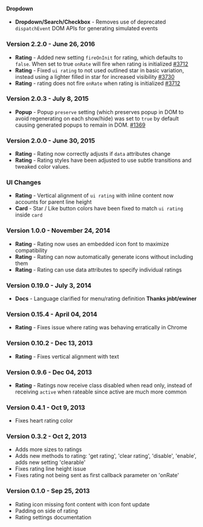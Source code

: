 #### Dropdown

- **Dropdown/Search/Checkbox** - Removes use of deprecated `dispatchEvent` DOM APIs for generating simulated events

### Version 2.2.0 - June 26, 2016

- **Rating** - Added new setting `fireOnInit` for rating, which defaults to `false`. When set to true `onRate` will fire when rating is initialized [#3712](https://github.com/Semantic-Org/Semantic-UI/issues/3712)
- **Rating** - Fixed `ui rating` to not used outlined star in basic variation, instead using a lighter filled in star for increased visibility [#3730](https://github.com/Semantic-Org/Semantic-UI/issues/3730)
- **Rating** - rating does not fire `onRate` when rating is initialized [#3712](https://github.com/Semantic-Org/Semantic-UI/issues/3712)

### Version 2.0.3 - July 8, 2015

- **Popup** - Popup `preserve` setting (which preserves popup in DOM to avoid regenerating on each show/hide) was set to `true` by default causing generated popups to remain in DOM. [#1369](https://github.com/Semantic-Org/Semantic-UI/issues/1369)

### Version 2.0.0 - June 30, 2015

- **Rating** - Rating now correctly adjusts if `data` attributes change
- **Rating** - Rating styles have been adjusted to use subtle transitions and tweaked color values.

### UI Changes

- **Rating** - Vertical alignment of `ui rating` with inline content now accounts for parent line height
- **Card** - Star / Like button colors have been fixed to match `ui rating` inside `card`

### Version 1.0.0 - November 24, 2014

- **Rating** - Rating now uses an embedded icon font to maximize compatibility
- **Rating** - Rating can now automatically generate icons without including them
- **Rating** - Rating can use data attributes to specify individual ratings

### Version 0.19.0 - July 3, 2014

- **Docs** - Language clarified for menu/rating definition **Thanks jnbt/ewiner**

### Version 0.15.4 - April 04, 2014

- **Rating** - Fixes issue where rating was behaving erratically in Chrome

### Version 0.10.2 - Dec 13, 2013

- **Rating** - Fixes vertical alignment with text

### Version 0.9.6 - Dec 04, 2013

- **Rating** - Ratings now receive class disabled when read only, instead of receiving ``active`` when rateable since active are much more common

### Version 0.4.1 - Oct 9, 2013

- Fixes heart rating color

### Version 0.3.2 - Oct 2, 2013

- Adds more sizes to ratings
- Adds new methods to rating: 'get rating', 'clear rating', 'disable', 'enable', adds new setting 'clearable'
- Fixes rating line height issue
- Fixes rating not being sent as first callback parameter on 'onRate'

### Version 0.1.0 - Sep 25, 2013

-  Rating icon missing font content with icon font update
- Padding on side of rating
- Rating settings documentation